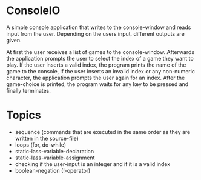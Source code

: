 ﻿# ConsoleIO
A simple console application that writes to the console-window and reads input from the user. Depending on the users input, different outputs are given.

At first the user receives a list of games to the console-window. Afterwards the application prompts the user to select the index of a game they want to play. If the user inserts a valid index, the program prints the name of the game to the console, if the user inserts an invalid index or any non-numeric character, the application prompts the user again for an index. After the game-choice is printed, the program waits for any key to be pressed and finally terminates.

# Topics
  * sequence (commands that are executed in the same order as they are written in the source-file)
  * loops (for, do-while)
  * static-lass-variable-declaration
  * static-lass-variable-assignment
  * checking if the user-input is an integer and if it is a valid index
  * boolean-negation (!-operator)